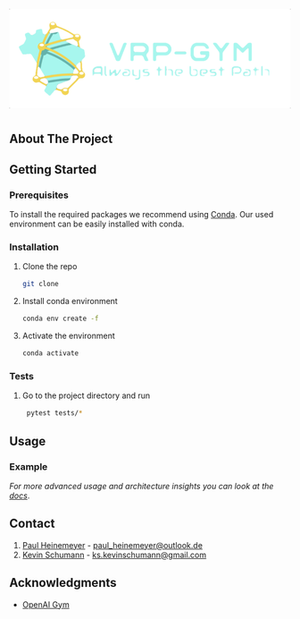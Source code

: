 <!-- PROJECT LOGO -->
<br />
<div align="center">
  <a href="https://github.com/github_username/repo_name">
    <img src="static/logo/logo.png" alt="Logo">
  </a>
</div>

#

<!-- ABOUT THE PROJECT -->
## About The Project


<!-- GETTING STARTED -->
## Getting Started

### Prerequisites
To install the required packages we recommend using [Conda](https://docs.conda.io/en/latest/). Our used environment can be easily installed with conda.

### Installation

1. Clone the repo
   ```sh
   git clone
   ```
2. Install conda environment
   ```sh
   conda env create -f
   ```
3. Activate the environment
   ```sh
   conda activate
   ```

### Tests
1. Go to the project directory and run
   ```sh
    pytest tests/*
   ```

<!-- USAGE EXAMPLES -->
## Usage


### Example

_For more advanced usage and architecture insights you can look at the [docs](/docs/)_.



<!-- CONTACT -->
## Contact

1. [Paul Heinemeyer](https://github.com/SwiftPredator) - paul_heinemeyer@outlook.de
2. [Kevin Schumann](https://github.com/kevin-schumann) - ks.kevinschumann@gmail.com


<!-- ACKNOWLEDGMENTS -->
## Acknowledgments
* [OpenAI Gym]()



